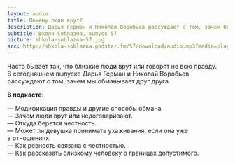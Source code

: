 ```yaml
---
layout: audio
title: Почему люди врут?
description: Дарья Герман и Николай Воробьев рассуждают о том, зачем близкие люди обманывают друг друга.
subtitle: Школа Соблазна, выпуск 57
picture: shkola-soblazna-57.jpg
src: http://shkola-soblazna.podster.fm/57/download/audio.mp3?media=player
---
```


Часто бывает так, что близкие люди врут или говорят не всю правду. В сегодняшнем выпуске Дарья Герман и Николай Воробьев рассуждают о том, зачем мы обманывает друг друга.

**В подкасте:**

— Модификация правды и другие способы обмана.  
— Зачем люди врут или недоговаривают.  
— Откуда берется честность.  
— Может ли девушка принимать ухаживания, если она уже в отношениях.  
— Как ревность связана с честностью.  
— Как рассказать близкому человеку о границах допустимого.   

